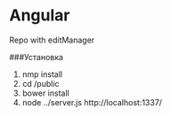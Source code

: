 # Angular
Repo with editManager

###Установка
1. nmp install
2. cd /public
3. bower install
4. node ../server.js
http://localhost:1337/
